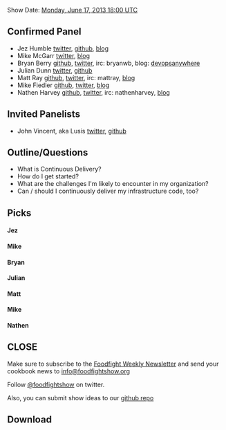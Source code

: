 Show Date:   [Monday, June 17, 2013 18:00 UTC](http://www.timeanddate.com/worldclock/fixedtime.html?msg=Food+Fight+Show+-+Continuous+Delivery&iso=20130617T14&p1=1928)

Confirmed Panel<a name="panel"></a>
---------------
* Jez Humble [twitter](https://twitter.com/jezhumble), [github](https://github.com/Jezhumble), [blog](http://continuousdelivery.com/)
* Mike McGarr [twitter](https://twitter.com/jmichaelmcgarr), [blog](http://earlyandoften.wordpress.com/)
* Bryan Berry [github](http://github.com/bryanwb), [twitter](http://twitter.com/bryanwb), irc: bryanwb, blog: [devopsanywhere](http://devopsanywhere.blogspot.com)
* Julian Dunn [twitter](https://twitter.com/julian_dunn), [github](https://github.com/juliandunn)
* Matt Ray [github](http://github.com/mattray), [twitter](http://twitter.com/mattray), irc: mattray, [blog](http://www.leastresistance.net/)
* Mike Fiedler [github](http://github.com/miketheman), [twitter](http://twitter.com/mikefiedler), [blog](http://www.miketheman.net)
* Nathen Harvey [github](http://github.com/nathenharvey), [twitter](http://twitter.com/nathenharvey), irc: nathenharvey, [blog](http://nathenharvey.com)

Invited Panelists
-----------------

* John Vincent, aka Lusis [twitter](https://twitter.com/#!/lusis), [github](https://github.com/lusis)

Outline/Questions
-----------------
* What is Continuous Delivery?
* How do I get started?
* What are the challenges I'm likely to encounter in my organization?
* Can / should I continuously deliver my infrastructure code, too?

Picks<a name="picks"></a>
-----

#### Jez

#### Mike

#### Bryan  

#### Julian

#### Matt

#### Mike

#### Nathen


CLOSE
-----

Make sure to subscribe to the [Foodfight Weekly Newsletter](http://bit.ly/ffsmail) and send your cookbook
news to info@foodfightshow.org

Follow [@foodfightshow](http://twitter.com/foodfightshow) on twitter.

Also, you can submit show ideas to our [github repo](https://github.com/foodfight/showz)



Download
--------
